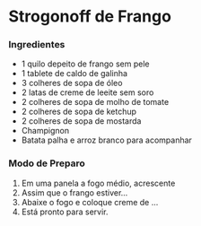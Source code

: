 # Strogonoff de Frango

### Ingredientes
- 1 quilo  depeito de frango sem pele
- 1 tablete de caldo de galinha
- 3 colheres de sopa de óleo
- 2 latas de creme de leeite sem soro
- 2 colheres de sopa de molho de tomate
- 2 colheres de sopa de ketchup
- 2 colheres de sopa de mostarda
- Champignon
- Batata palha e arroz branco para acompanhar
### Modo de Preparo 
1. Em uma panela a fogo médio, acrescente
2. Assim que o frango estiver...
3. Abaixe o fogo e coloque creme de ...
4. Está pronto para servir.
